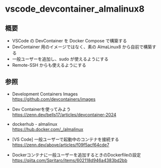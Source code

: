 # vscode_devcontainer_almalinux8

## 概要
* VSCode の DevContainer を Docker Compose で構築する
* DevContainer 用のイメージではなく、素の AlmaLinux8 から自前で構築する
* 一般ユーザーを追加し、sudo が使えるようにする
* Remote-SSH からも使えるようにする

## 参照
* Development Containers Images  
  https://github.com/devcontainers/images  

* Dev Containerを使ってみよう  
  https://zenn.dev/bells17/articles/devcontainer-2024  

* dockerhub - almalinux  
  https://hub.docker.com/_/almalinux  

* [VS Code] 一般ユーザーで起動中のコンテナを接続する  
  https://zenn.dev/above/articles/f09f5acf64cde7  

* Dockerコンテナに一般ユーザーを追加するときのDockerfileの設定  
  https://qiita.com/Spritaro/items/602118d946a4383bd2bb  